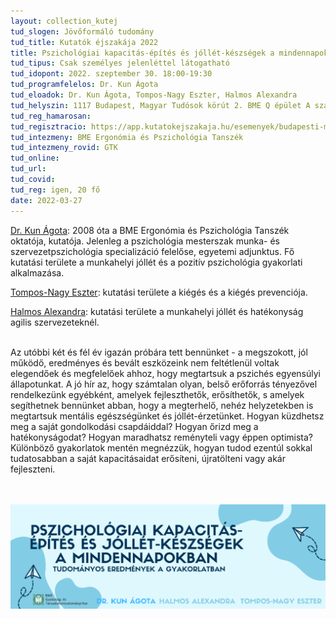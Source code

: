 ```yaml
---
layout: collection_kutej
tud_slogen: Jövőformáló tudomány
tud_title: Kutatók éjszakája 2022
title: Pszichológiai kapacitás-építés és jóllét-készségek a mindennapokban
tud_tipus: Csak személyes jelenléttel látogatható
tud_idopont: 2022. szeptember 30. 18:00-19:30
tud_programfelelos: Dr. Kun Ágota
tud_eloadok: Dr. Kun Ágota, Tompos-Nagy Eszter, Halmos Alexandra
tud_helyszin: 1117 Budapest, Magyar Tudósok körút 2. BME Q épület A szárny QA115 terem
tud_reg_hamarosan:
tud_regisztracio: https://app.kutatokejszakaja.hu/esemenyek/budapesti-muszaki-es-gazdasagtudomanyi-egyetem/pszichologiai-kapacitas-epites-es-jollet-keszsegek-a-mindennapokban
tud_intezmeny: BME Ergonómia és Pszichológia Tanszék
tud_intezmeny_rovid: GTK
tud_online:
tud_url:
tud_covid:
tud_reg: igen, 20 fő
date: 2022-03-27
---
```


<a href="https://www.researchgate.net/profile/Agota-Kun" target="_blank"> Dr. Kun Ágota</a>: 2008 óta a BME Ergonómia és Pszichológia Tanszék oktatója, kutatója. Jelenleg a pszichológia mesterszak munka- és szervezetpszichológia specializáció felelőse, egyetemi adjunktus. Fő kutatási területe a munkahelyi jóllét és a pozitív pszichológia gyakorlati alkalmazása.

<a href="https://www.linkedin.com/in/eszter-tompos-nagy-72589067/" target="_blank"> Tompos-Nagy Eszter</a>: kutatási területe a kiégés és a kiégés prevenciója.

<a href="https://www.linkedin.com/in/alexandra-halmos-4927b999/" target="_blank"> Halmos Alexandra</a>: kutatási területe a munkahelyi jóllét és hatékonyság agilis szervezeteknél.

<br>
Az utóbbi két és fél év igazán próbára tett bennünket - a megszokott, jól működő, eredményes és bevált eszközeink nem feltétlenül voltak elegendőek és megfelelőek ahhoz, hogy megtartsuk a pszichés egyensúlyi állapotunkat. A jó hír az, hogy számtalan olyan, belső erőforrás tényezővel rendelkezünk egyébként, amelyek fejleszthetők, erősíthetők, s amelyek segíthetnek bennünket abban, hogy a megterhelő, nehéz helyzetekben is megtartsuk mentális egészségünket és jóllét-érzetünket. Hogyan küzdhetsz meg a saját gondolkodási csapdáiddal? Hogyan őrizd meg a hatékonyságodat? Hogyan maradhatsz reményteli vagy éppen optimista? Különböző gyakorlatok mentén megnézzük, hogyan tudod ezentúl sokkal tudatosabban a saját kapacitásaidat erősíteni, újratölteni vagy akár fejleszteni.

<br><br>
<img src="images/pszichologiai_kapacitas_epites_es_jollet_keszsegek.png" max-width="500" class="center"> 
